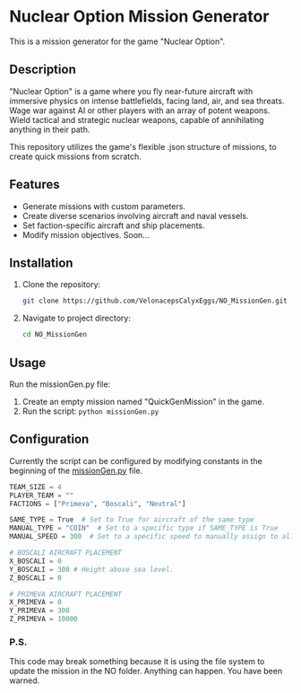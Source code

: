 # Nuclear Option Mission Generator

This is a mission generator for the game "Nuclear Option".

## Description

"Nuclear Option" is a game where you fly near-future aircraft with immersive physics on intense battlefields, facing land, air, and sea threats. Wage war against AI or other players with an array of potent weapons. Wield tactical and strategic nuclear weapons, capable of annihilating anything in their path.

This repository utilizes the game's flexible .json structure of missions, to create quick missions from scratch.

## Features

- Generate missions with custom parameters.
- Create diverse scenarios involving aircraft and naval vessels.
- Set faction-specific aircraft and ship placements.
- Modify mission objectives. Soon... 

## Installation

1. Clone the repository:
   ```sh
   git clone https://github.com/VelonacepsCalyxEggs/NO_MissionGen.git
   ```
2. Navigate to project directory:
    ```sh
    cd NO_MissionGen
    ```


## Usage
Run the missionGen.py file:
   1. Create an empty mission named "QuickGenMission" in the game.
   2.  Run the script:
    ```
    python missionGen.py
    ```
## Configuration
Currently the script can be configured by modifying constants in the beginning of the [missionGen.py](https://github.com/VelonacepsCalyxEggs/NO_MissionGen/blob/main/missionGen.py) file.
```py
TEAM_SIZE = 4
PLAYER_TEAM = ""
FACTIONS = ["Primeva", "Boscali", "Neutral"]

SAME_TYPE = True  # Set to True for aircraft of the same type
MANUAL_TYPE = "COIN"  # Set to a specific type if SAME_TYPE is True
MANUAL_SPEED = 300  # Set to a specific speed to manually assign to all aircraft

# BOSCALI AIRCRAFT PLACEMENT
X_BOSCALI = 0
Y_BOSCALI = 300 # Height above sea level.
Z_BOSCALI = 0

# PRIMEVA AIRCRAFT PLACEMENT
X_PRIMEVA = 0
Y_PRIMEVA = 300
Z_PRIMEVA = 10000
```
### P.S.
This code may break something because it is using the file system to update the mission in the NO folder.
Anything can happen. You have been warned.
